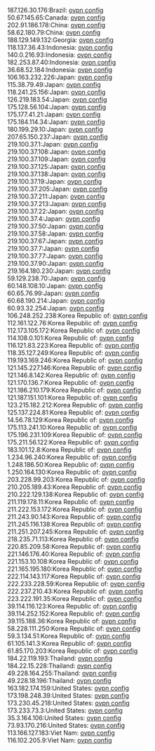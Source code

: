 187.126.30.176:Brazil: [ovpn config](vpn/187_126_30_176.ovpn)  
50.67.145.65:Canada: [ovpn config](vpn/50_67_145_65.ovpn)  
202.91.186.178:China: [ovpn config](vpn/202_91_186_178.ovpn)  
58.62.180.79:China: [ovpn config](vpn/58_62_180_79.ovpn)  
188.129.149.132:Georgia: [ovpn config](vpn/188_129_149_132.ovpn)  
118.137.36.43:Indonesia: [ovpn config](vpn/118_137_36_43.ovpn)  
140.0.216.93:Indonesia: [ovpn config](vpn/140_0_216_93.ovpn)  
182.253.87.40:Indonesia: [ovpn config](vpn/182_253_87_40.ovpn)  
36.68.52.184:Indonesia: [ovpn config](vpn/36_68_52_184.ovpn)  
106.163.232.226:Japan: [ovpn config](vpn/106_163_232_226.ovpn)  
115.38.79.49:Japan: [ovpn config](vpn/115_38_79_49.ovpn)  
118.241.25.156:Japan: [ovpn config](vpn/118_241_25_156.ovpn)  
126.219.183.54:Japan: [ovpn config](vpn/126_219_183_54.ovpn)  
175.128.56.104:Japan: [ovpn config](vpn/175_128_56_104.ovpn)  
175.177.41.21:Japan: [ovpn config](vpn/175_177_41_21.ovpn)  
175.184.114.34:Japan: [ovpn config](vpn/175_184_114_34.ovpn)  
180.199.29.10:Japan: [ovpn config](vpn/180_199_29_10.ovpn)  
207.65.150.237:Japan: [ovpn config](vpn/207_65_150_237.ovpn)  
219.100.37.1:Japan: [ovpn config](vpn/219_100_37_1.ovpn)  
219.100.37.108:Japan: [ovpn config](vpn/219_100_37_108.ovpn)  
219.100.37.109:Japan: [ovpn config](vpn/219_100_37_109.ovpn)  
219.100.37.125:Japan: [ovpn config](vpn/219_100_37_125.ovpn)  
219.100.37.138:Japan: [ovpn config](vpn/219_100_37_138.ovpn)  
219.100.37.19:Japan: [ovpn config](vpn/219_100_37_19.ovpn)  
219.100.37.205:Japan: [ovpn config](vpn/219_100_37_205.ovpn)  
219.100.37.211:Japan: [ovpn config](vpn/219_100_37_211.ovpn)  
219.100.37.213:Japan: [ovpn config](vpn/219_100_37_213.ovpn)  
219.100.37.22:Japan: [ovpn config](vpn/219_100_37_22.ovpn)  
219.100.37.4:Japan: [ovpn config](vpn/219_100_37_4.ovpn)  
219.100.37.50:Japan: [ovpn config](vpn/219_100_37_50.ovpn)  
219.100.37.58:Japan: [ovpn config](vpn/219_100_37_58.ovpn)  
219.100.37.67:Japan: [ovpn config](vpn/219_100_37_67.ovpn)  
219.100.37.7:Japan: [ovpn config](vpn/219_100_37_7.ovpn)  
219.100.37.77:Japan: [ovpn config](vpn/219_100_37_77.ovpn)  
219.100.37.90:Japan: [ovpn config](vpn/219_100_37_90.ovpn)  
219.164.180.230:Japan: [ovpn config](vpn/219_164_180_230.ovpn)  
59.129.238.70:Japan: [ovpn config](vpn/59_129_238_70.ovpn)  
60.148.108.10:Japan: [ovpn config](vpn/60_148_108_10.ovpn)  
60.65.76.99:Japan: [ovpn config](vpn/60_65_76_99.ovpn)  
60.68.190.214:Japan: [ovpn config](vpn/60_68_190_214.ovpn)  
60.93.32.254:Japan: [ovpn config](vpn/60_93_32_254.ovpn)  
106.248.252.238:Korea Republic of: [ovpn config](vpn/106_248_252_238.ovpn)  
112.161.122.76:Korea Republic of: [ovpn config](vpn/112_161_122_76.ovpn)  
112.173.105.172:Korea Republic of: [ovpn config](vpn/112_173_105_172.ovpn)  
114.108.0.101:Korea Republic of: [ovpn config](vpn/114_108_0_101.ovpn)  
116.121.83.223:Korea Republic of: [ovpn config](vpn/116_121_83_223.ovpn)  
118.35.127.249:Korea Republic of: [ovpn config](vpn/118_35_127_249.ovpn)  
119.193.169.246:Korea Republic of: [ovpn config](vpn/119_193_169_246.ovpn)  
121.145.227.146:Korea Republic of: [ovpn config](vpn/121_145_227_146.ovpn)  
121.146.8.142:Korea Republic of: [ovpn config](vpn/121_146_8_142.ovpn)  
121.170.136.7:Korea Republic of: [ovpn config](vpn/121_170_136_7.ovpn)  
121.186.210.179:Korea Republic of: [ovpn config](vpn/121_186_210_179.ovpn)  
121.187.151.101:Korea Republic of: [ovpn config](vpn/121_187_151_101.ovpn)  
123.215.182.212:Korea Republic of: [ovpn config](vpn/123_215_182_212.ovpn)  
125.137.224.81:Korea Republic of: [ovpn config](vpn/125_137_224_81.ovpn)  
14.56.78.129:Korea Republic of: [ovpn config](vpn/14_56_78_129.ovpn)  
175.113.241.10:Korea Republic of: [ovpn config](vpn/175_113_241_10.ovpn)  
175.196.231.109:Korea Republic of: [ovpn config](vpn/175_196_231_109.ovpn)  
175.211.56.122:Korea Republic of: [ovpn config](vpn/175_211_56_122.ovpn)  
183.101.12.8:Korea Republic of: [ovpn config](vpn/183_101_12_8.ovpn)  
1.234.96.240:Korea Republic of: [ovpn config](vpn/1_234_96_240.ovpn)  
1.248.186.50:Korea Republic of: [ovpn config](vpn/1_248_186_50.ovpn)  
1.250.164.130:Korea Republic of: [ovpn config](vpn/1_250_164_130.ovpn)  
203.228.99.203:Korea Republic of: [ovpn config](vpn/203_228_99_203.ovpn)  
210.205.189.43:Korea Republic of: [ovpn config](vpn/210_205_189_43.ovpn)  
210.222.129.138:Korea Republic of: [ovpn config](vpn/210_222_129_138.ovpn)  
211.119.178.11:Korea Republic of: [ovpn config](vpn/211_119_178_11.ovpn)  
211.222.153.172:Korea Republic of: [ovpn config](vpn/211_222_153_172.ovpn)  
211.243.90.143:Korea Republic of: [ovpn config](vpn/211_243_90_143.ovpn)  
211.245.116.138:Korea Republic of: [ovpn config](vpn/211_245_116_138.ovpn)  
211.251.207.245:Korea Republic of: [ovpn config](vpn/211_251_207_245.ovpn)  
218.235.71.113:Korea Republic of: [ovpn config](vpn/218_235_71_113.ovpn)  
220.85.209.58:Korea Republic of: [ovpn config](vpn/220_85_209_58.ovpn)  
221.146.176.40:Korea Republic of: [ovpn config](vpn/221_146_176_40.ovpn)  
221.153.10.108:Korea Republic of: [ovpn config](vpn/221_153_10_108.ovpn)  
221.165.195.180:Korea Republic of: [ovpn config](vpn/221_165_195_180.ovpn)  
222.114.143.117:Korea Republic of: [ovpn config](vpn/222_114_143_117.ovpn)  
222.233.228.59:Korea Republic of: [ovpn config](vpn/222_233_228_59.ovpn)  
222.237.210.43:Korea Republic of: [ovpn config](vpn/222_237_210_43.ovpn)  
223.222.191.35:Korea Republic of: [ovpn config](vpn/223_222_191_35.ovpn)  
39.114.116.123:Korea Republic of: [ovpn config](vpn/39_114_116_123.ovpn)  
39.114.252.152:Korea Republic of: [ovpn config](vpn/39_114_252_152.ovpn)  
39.115.188.36:Korea Republic of: [ovpn config](vpn/39_115_188_36.ovpn)  
58.228.111.250:Korea Republic of: [ovpn config](vpn/58_228_111_250.ovpn)  
59.3.134.51:Korea Republic of: [ovpn config](vpn/59_3_134_51.ovpn)  
61.105.141.3:Korea Republic of: [ovpn config](vpn/61_105_141_3.ovpn)  
61.85.170.203:Korea Republic of: [ovpn config](vpn/61_85_170_203.ovpn)  
184.22.119.193:Thailand: [ovpn config](vpn/184_22_119_193.ovpn)  
184.22.15.228:Thailand: [ovpn config](vpn/184_22_15_228.ovpn)  
49.228.164.255:Thailand: [ovpn config](vpn/49_228_164_255.ovpn)  
49.228.18.196:Thailand: [ovpn config](vpn/49_228_18_196.ovpn)  
163.182.174.159:United States: [ovpn config](vpn/163_182_174_159.ovpn)  
173.198.248.39:United States: [ovpn config](vpn/173_198_248_39.ovpn)  
173.230.45.218:United States: [ovpn config](vpn/173_230_45_218.ovpn)  
173.233.73.3:United States: [ovpn config](vpn/173_233_73_3.ovpn)  
35.3.164.106:United States: [ovpn config](vpn/35_3_164_106.ovpn)  
73.93.170.216:United States: [ovpn config](vpn/73_93_170_216.ovpn)  
113.166.127.183:Viet Nam: [ovpn config](vpn/113_166_127_183.ovpn)  
116.102.205.9:Viet Nam: [ovpn config](vpn/116_102_205_9.ovpn)  
